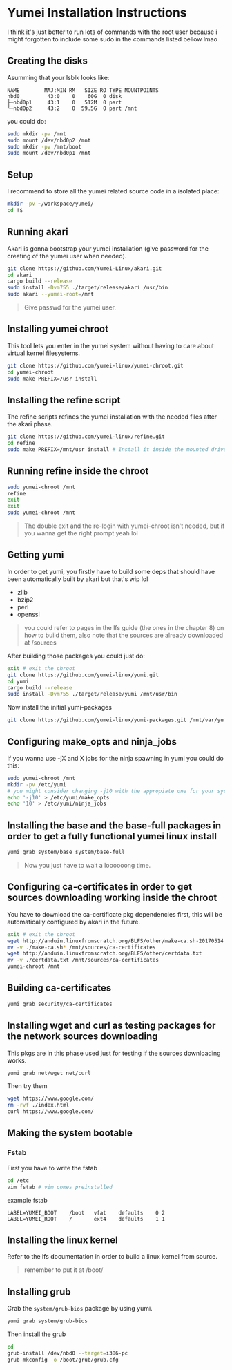 # Yumei Installation Instructions

I think it's just better to run lots of commands with the root user because i might forgotten to include some sudo
in the commands listed bellow lmao

## Creating the disks

Asumming that your lsblk looks like:

```
NAME        MAJ:MIN RM   SIZE RO TYPE MOUNTPOINTS
nbd0         43:0    0    60G  0 disk 
├─nbd0p1     43:1    0   512M  0 part 
└─nbd0p2     43:2    0  59.5G  0 part /mnt
```

you could do:

```sh
sudo mkdir -pv /mnt
sudo mount /dev/nbd0p2 /mnt
sudo mkdir -pv /mnt/boot
sudo mount /dev/nbd0p1 /mnt
```

## Setup

I recommend to store all the yumei related source code in a isolated place:

```sh
mkdir -pv ~/workspace/yumei/
cd !$
```

## Running akari

Akari is gonna bootstrap your yumei installation (give password for the creating of the yumei user when needed).

```sh
git clone https://github.com/Yumei-Linux/akari.git
cd akari
cargo build --release
sudo install -Dvm755 ./target/release/akari /usr/bin
sudo akari --yumei-root=/mnt
```

> Give passwd for the yumei user.

## Installing yumei chroot

This tool lets you enter in the yumei system without having to care about
virtual kernel filesystems.

```sh
git clone https://github.com/yumei-linux/yumei-chroot.git
cd yumei-chroot
sudo make PREFIX=/usr install
```

## Installing the refine script

The refine scripts refines the yumei installation with the needed files after
the akari phase.

```sh
git clone https://github.com/yumei-linux/refine.git
cd refine
sudo make PREFIX=/mnt/usr install # Install it inside the mounted drive
```

## Running refine inside the chroot

```sh
sudo yumei-chroot /mnt
refine
exit
exit
sudo yumei-chroot /mnt
```

> The double exit and the re-login with yumei-chroot isn't needed, but if you wanna get the right prompt yeah lol

## Getting yumi

In order to get yumi, you firstly have to build some deps that should have been automatically built by akari
but that's wip lol

- zlib
- bzip2
- perl
- openssl

> you could refer to pages in the lfs guide (the ones in the chapter 8) on how to build them, also note that the sources are already downloaded at /sources

After building those packages you could just do:

```sh
exit # exit the chroot
git clone https://github.com/yumei-linux/yumi.git
cd yumi
cargo build --release
sudo install -Dvm755 ./target/release/yumi /mnt/usr/bin
```

Now install the initial yumi-packages

```sh
git clone https://github.com/yumei-linux/yumi-packages.git /mnt/var/yumi
```

## Configuring make_opts and ninja_jobs

If you wanna use -jX and X jobs for the ninja spawning in yumi you could do this:

```sh
sudo yumei-chroot /mnt
mkdir -pv /etc/yumi
# you might consider changing -j10 with the appropiate one for your system.
echo '-j10' > /etc/yumi/make_opts
echo '10' > /etc/yumi/ninja_jobs
```

## Installing the base and the base-full packages in order to get a fully functional yumei linux install

```sh
yumi grab system/base system/base-full
```

> Now you just have to wait a loooooong time.

## Configuring ca-certificates in order to get sources downloading working inside the chroot

You have to download the ca-certificate pkg dependencies first, this will be automatically
configured by akari in the future.

```sh
exit # exit the chroot
wget http://anduin.linuxfromscratch.org/BLFS/other/make-ca.sh-20170514
mv -v ./make-ca.sh* /mnt/sources/ca-certificates
wget http://anduin.linuxfromscratch.org/BLFS/other/certdata.txt
mv -v ./certdata.txt /mnt/sources/ca-certificates
yumei-chroot /mnt
```

## Building ca-certificates

```sh
yumi grab security/ca-certificates
```

## Installing wget and curl as testing packages for the network sources downloading

This pkgs are in this phase used just for testing if the sources downloading works.

```sh
yumi grab net/wget net/curl
```

Then try them

```sh
wget https://www.google.com/
rm -rvf ./index.html
curl https://www.google.com/
```

## Making the system bootable

### Fstab

First you have to write the fstab

```sh
cd /etc
vim fstab # vim comes preinstalled
```

example fstab

```
LABEL=YUMEI_BOOT    /boot   vfat    defaults    0 2
LABEL=YUMEI_ROOT    /       ext4    defaults    1 1
```

## Installing the linux kernel

Refer to the lfs documentation in order to build a linux kernel from source.

> remember to put it at /boot/

## Installing grub

Grab the `system/grub-bios` package by using yumi.

```sh
yumi grab system/grub-bios
```

Then install the grub

```sh
cd
grub-install /dev/nbd0 --target=i386-pc
grub-mkconfig -o /boot/grub/grub.cfg
```
